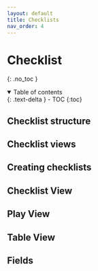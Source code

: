 ```yaml
---
layout: default
title: Checklists
nav_order: 4
---
```

# Checklist
{: .no_toc }


<details open markdown="block">
  <summary>
    Table of contents
  </summary>
  {: .text-delta }
- TOC
{:toc}
</details>

## Checklist structure

## Checklist views

## Creating checklists

## Checklist View

## Play View

## Table View

## Fields

